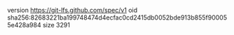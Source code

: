 version https://git-lfs.github.com/spec/v1
oid sha256:82683221ba199748474d4ecfac0cd2415db0052bde913b855f900055e428a984
size 3291
